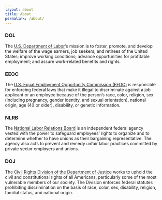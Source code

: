 ```yaml
---
layout: about
title: About
permalink: /about/
---
```


### DOL

The [U.S. Department of Labor](https://www.dol.gov/)’s mission is to foster, promote, and develop the welfare of the wage earners, job seekers, and retirees of the United States; improve working conditions; advance opportunities for profitable employment; and assure work-related benefits and rights.

### EEOC

The [U.S. Equal Employment Opportunity Commission (EEOC)](https://www.eeoc.gov/index.cfm) is responsible for enforcing federal laws that make it illegal to discriminate against a job applicant or an employee because of the person’s race, color, religion, sex (including pregnancy, gender identity, and sexual orientation), national origin, age (40 or older), disability, or genetic information.

### NLRB

The [National Labor Relations Board](https://www.nlrb.gov/) is an independent federal agency vested with the power to safeguard employees’ rights to organize and to determine whether to have unions as their bargaining representative. The agency also acts to prevent and remedy unfair labor practices committed by private sector employers and unions.

### DOJ

The [Civil Rights Division of the Department of Justice](https://www.justice.gov/crt/filing-charge) works to uphold the civil and constitutional rights of all Americans, particularly some of the most vulnerable members of our society. The Division enforces federal statutes prohibiting discrimination on the basis of race, color, sex, disability, religion, familial status, and national origin.
